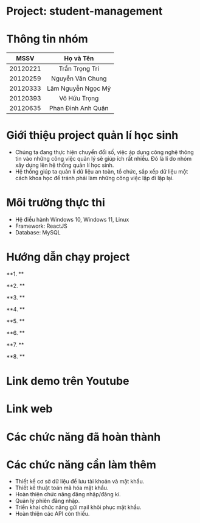 # Project: student-management

# Thông tin nhóm
| MSSV | Họ và Tên |
| :---: | :---: |
| 20120221 | Trần Trọng Trí | 
| 20120259 | Nguyễn Văn Chung | 
| 20120333 | Lâm Nguyễn Ngọc Mỹ |
| 20120393 |  Võ Hữu Trọng |
| 20120635 | Phan Đình Anh Quân |

# Giới thiệu project quản lí học sinh
- Chúng ta đang thực hiện chuyển đổi số, việc áp dụng công nghệ thông tin vào những công việc quản lý sẽ giúp ích rất nhiều. Đó là lí do nhóm xây dựng lên hệ thống quản lí học sinh.
- Hệ thống giúp ta quản lí dữ liệu an toàn, tổ chức, sắp xếp dữ liệu một cách khoa học để tránh phải làm những công việc lặp đi lặp lại.

# Môi trường thực thi

- Hệ điều hành Windows 10, Windows 11, Linux
- Framework: ReactJS
- Database: MySQL

# Hướng dẫn chạy project 

**1. **



**2. **



**3. **



**4. **




**5.  **




**6. **




**7. **




**8. **



# Link demo trên Youtube 


# Link web 


# Các chức năng đã hoàn thành




# Các chức năng cần làm thêm
- Thiết kế cơ sở dữ liệu để lưu tài khoản và mật khẩu.
- Thiết kế thuật toán mã hóa mật khẩu.
- Hoàn thiện chức năng đăng nhập/đăng kí.
- Quản lý phiên đăng nhập.
- Triển khai chức năng gửi mail khôi phục mật khẩu.
- Hoàn thiện các API còn thiếu.
